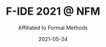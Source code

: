 ---
title: F-IDE 2021 @ NFM
subtitle: Affiliated to Formal Methods 
summary: __PC chair__ - Workshop on Formal Integrated Development Environment
# authors:
# - joseproenca
tags: []
categories: []
date: "2021-05-24"
event_start: "2021-05-24"
event_end: "2021-05-28"
# date: "2020-10-13"
# lastMod: "2019-09-05T00:00:00Z"
featured: true
draft: false

# Featured image
# To use, add an image named `featured.jpg/png` to your page's folder. 
image:
  caption: ""
  focal_point: ""

# Projects (optional).
#   Associate this post with one or more of your projects.
#   Simply enter your project's folder or file name without extension.
#   E.g. `projects = ["internal-project"]` references 
#   `content/project/deep-learning/index.md`.
#   Otherwise, set `projects = []`.
projects: []

# Optional external URL for project (replaces project detail page).
external_link: https://cister-labs.pt/f-ide2021
---
